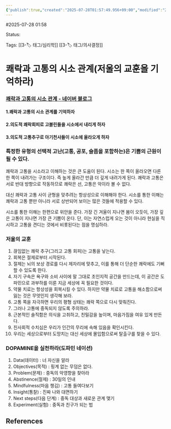 ```yaml
---
{"publish":true,"created":"2025-07-28T01:57:49.956+09:00","modified":"2025-08-01T00:19:45.517+09:00","cssclasses":""}
---
```


#2025-07-28 01:58

Status: 

Tags: [[3-🏷️ 태그/심리학]] [[3-🏷️ 태그/의사결정]]

# 쾌락과 고통의 시소 관계(저울의 교훈을 기억하라)

### [쾌락과 고통의 시소 관계 - 네이버 블로그](https://blog.naver.com/j970330/223135084901)

#### 1.쾌락과 고통의 시소 관계를 기억하자

#### 2.의도적 쾌락회피로 고블린들을 시소에서 내리게 하자

#### 3.의도적 고통추구로 아기천사들이 시소에 올라오게 하자

### 특정한 유형의 선택적 고난(고통, 공포, 슬픔을 포함하는)은 기쁨의 근원이 될 수 있다. 

쾌락과 고통을 시소라고 이해하는 것은 큰 도움이 된다.
시소는 한 쪽이 올라오면 다른 한 쪽이 내려가는 구조이다.
즉 높게 올라간 만큼 더 깊게 내려가게 된다.
쾌락과 고통은 서로 반대 방향으로 작동하므로 쾌락은 선, 고통은 악이라 볼 수 없다.

대신 쾌락과 고통 사이 균형을 맞추려는 항상성으로 이해해야 한다.
시소를 통한 이해는 쾌락과 고통 뿐만 아니라 서로 상반되어 보이는 많은 것들에 적용할 수 있다.

시소를 통한 이해는 한편으로 위안을 준다.
가장 긴 겨울이 지나면 봄이 오듯이, 가장 깊은 고통이 지나면 가장 큰 기쁨이 온다.
단, 이는 자연스럽게 오는 것이 아니라 현실을 직시하고 고통을 견디는 것에서 비롯된다는 점을 명심하라.

### 저울의 교훈

1. 끊임없는 쾌락 추구(그리고 고통 회피)는 고통을 낳는다.
2. 회복은 절제로부터 시작된다.
3. 절제는 뇌의 보상 경로를 다시 제자리에 맞추고, 이를 통해 더 단순한 쾌락에도 기뻐할 수 있도록 한다.
4. 자기 구속은 욕구와 소비 사이에 말 그대로 초인지적 공간을 만드는데, 이 공간은 도파민으로 과부하를 이룬 지금 세상에 꼭 필요한 것이다.
5. 약물 치료는 항상성을 회복시킬 수 있다. 하지만 약물 치료로 고통을 해소함으로써 잃는 것은 무엇인지 생각해 보라.
6. 고통 쪽을 자극하면 우리의 평형 상태는 쾌락 쪽으로 다시 맞춰진다.
7. 그러나 고통에 중독되지 않도록 주의하라.
8. 근본적인 솔직함은 의식을 고취하고, 친밀감을 높이며, 마음가짐을 여유 있게 만든다.
9. 친사회적 수치심은 우리가 인간의 무리에 속해 있음을 확인시킨다.
10. 우리는 세상으로부터 도망치는 대신 세상에 몰입함으로써 탈출구를 찾을 수 있다.

### DOPAMINE을 실천하라(도파민 네이션)

1. Data(데이터) : 너 자신을 알라
2. Objectives(목적) : 핑계 없는 무덤은 없다. 
3. Problem(문제) : 중독의 악영향을 찾아라
4. Abstinence(절제) : 30일의 인내
5. Mindfulness(마음 챙김) : 고통 들여다보기
6. Insight(통찰) : 진짜 나와 대면하기
7. Next steps(다음 단계) : 중독 대상과 새로운 관계 맺기
8. Experiment(실험) : 중독과 친구가 되는 법 

## References
